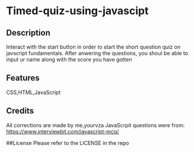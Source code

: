 # Timed-quiz-using-javascipt

## Description
Interact with the start button in order to start the short question quiz on javscript fundamentals. After anwering the questions, you shoul be able to input ur name along with the score you have gotten

## Features
CSS,HTML,JavaScript

## Credits
All corrections are made by me,yourvza
JavaScrpit questions were from: https://www.interviewbit.com/javascript-mcq/

##License 
Please refer to the LICENSE in the repo

